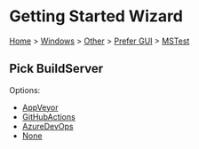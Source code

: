 # Getting Started Wizard

[Home](/docs/wiz/readme.md) > [Windows](Windows.md) > [Other](Windows_Other.md) > [Prefer GUI](Windows_Other_Gui.md) > [MSTest](Windows_Other_Gui_MSTest.md)

## Pick BuildServer

Options:
 * [AppVeyor](Windows_Other_Gui_MSTest_AppVeyor.md)
 * [GitHubActions](Windows_Other_Gui_MSTest_GitHubActions.md)
 * [AzureDevOps](Windows_Other_Gui_MSTest_AzureDevOps.md)
 * [None](Windows_Other_Gui_MSTest_None.md)
